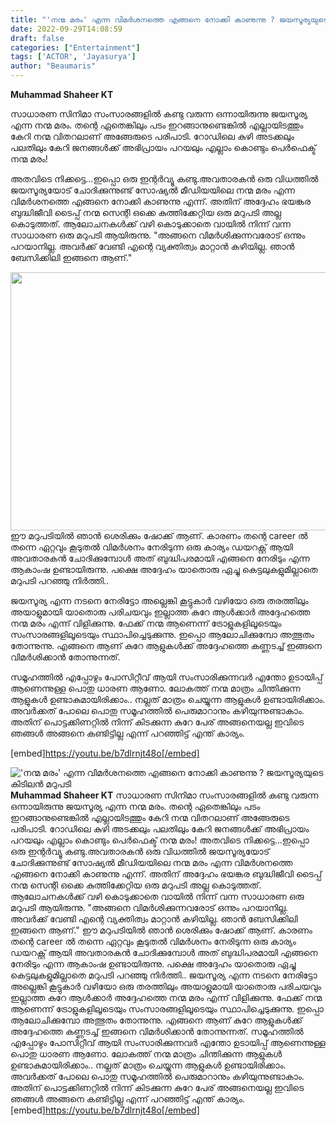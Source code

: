 ```yaml
---
title: "'നന്മ മരം' എന്ന വിമർശനത്തെ എങ്ങനെ നോക്കി കാണുന്നു ? ജയസൂര്യയുടെ കിടിലൻ മറുപടി"
date: 2022-09-29T14:08:59
draft: false
categories: ["Entertainment"]
tags: ['ACTOR', 'Jayasurya']
author: "Beaumaris"
---
```


<strong>Muhammad Shaheer KT </strong>

സാധാരണ സിനിമാ സംസാരങ്ങളിൽ കണ്ടു വരുന്ന ഒന്നായിരുന്നു ജയസൂര്യ എന്ന നന്മ മരം. തന്റെ ഏതെങ്കിലും പടം ഇറങ്ങാനുണ്ടെങ്കിൽ എല്ലായിടത്തും കേറി നന്മ വിതറലാണ് അങ്ങേരുടെ പരിപാടി. റോഡിലെ കുഴി അടക്കലും പലതിലും കേറി ജനങ്ങൾക്ക് അഭിപ്രായം പറയലും എല്ലാം കൊണ്ടും പെർഫെക്ട് നന്മ മരം!

അതവിടെ നിക്കട്ടെ...ഇപ്പൊ ഒരു ഇന്റർവ്യൂ കണ്ടു.അവതാരകൻ ഒരു വിധത്തിൽ ജയസൂര്യയോട് ചോദിക്കുന്നുണ്ട് സോഷ്യൽ മീഡിയയിലെ നന്മ മരം എന്ന വിമർശനത്തെ എങ്ങനെ നോക്കി കാണുന്നു എന്ന്. അതിന് അദ്ദേഹം ഭയങ്കര ബുദ്ധിജീവി ടൈപ്പ് നന്മ സെന്റി ഒക്കെ കുത്തിക്കേറ്റിയ ഒരു മറുപടി അല്ല കൊടുത്തത്. ആലോചനകൾക്ക് വഴി കൊടുക്കാതെ വായിൽ നിന്ന് വന്ന സാധാരണ ഒരു മറുപടി ആയിരുന്നു. "അങ്ങനെ വിമർശിക്കുന്നവരോട് ഒന്നും പറയാനില്ല. അവർക്ക് വേണ്ടി എന്റെ വ്യക്തിത്വം മാറ്റാൻ കഴിയില്ല. ഞാൻ ബേസിക്കിലി ഇങ്ങനെ ആണ്."

<img class="wp-image-352650 aligncenter" src="https://cdn.boolokam.com/articles/2022/09/eg-1eghhh.jpg" alt="" width="793" height="413" />ഈ മറുപടിയിൽ ഞാൻ ശെരിക്കും ഷോക്ക് ആണ്. കാരണം തന്റെ career ൽ തന്നെ ഏറ്റവും കൂടുതൽ വിമർശനം നേരിടുന്ന ഒരു കാര്യം ഡയറക്റ്റ് ആയി അവതാരകൻ ചോദിക്കുമ്പോൾ അത് ബുദ്ധിപരമായി എങ്ങനെ നേരിടും എന്ന ആകാംഷ ഉണ്ടായിരുന്നു. പക്ഷെ അദ്ദേഹം യാതൊരു ഏച്ചു കെട്ടലുകളുമില്ലാതെ മറുപടി പറഞ്ഞു നിർത്തി..

ജയസൂര്യ എന്ന നടനെ നേരിട്ടോ അല്ലെങ്കി കൂട്ടുകാർ വഴിയോ ഒരു തരത്തിലും അയാളുമായി യാതൊരു പരിചയവും ഇല്ലാത്ത കുറേ ആൾക്കാർ അദ്ദേഹത്തെ നന്മ മരം എന്ന് വിളിക്കുന്നു. ഫേക്ക് നന്മ ആണെന്ന് ട്രോളുകളിലൂടെയും സംസാരങ്ങളിലൂടെയും സ്ഥാപിച്ചെടുക്കുന്നു. ഇപ്പൊ ആലോചിക്കുമ്പോ അത്ഭുതം തോന്നുന്നു. എങ്ങനെ ആണ് കുറേ ആളുകൾക്ക് അദ്ദേഹത്തെ കണ്ണടച്ച് ഇങ്ങനെ വിമർശിക്കാൻ തോന്നുന്നത്.

സമൂഹത്തിൽ എപ്പോഴും പോസിറ്റീവ് ആയി സംസാരിക്കുന്നവർ എന്തോ ഉടായിപ്പ് ആണെന്നുള്ള പൊതു ധാരണ ആണോ. ലോകത്ത് നന്മ മാത്രം ചിന്തിക്കുന്ന ആളുകൾ ഉണ്ടാകുമായിരിക്കാം.. നല്ലത് മാത്രം ചെയ്യുന്ന ആളുകൾ ഉണ്ടായിരിക്കാം. അവർക്കത് പോലെ പൊതു സമൂഹത്തിൽ പെരുമാറാനും കഴിയുന്നുണ്ടാകാം. അതിന് പൊട്ടക്കിണറ്റിൽ നിന്ന് കിടക്കുന്ന കുറേ പേര് അങ്ങനെയല്ല ഇവിടെ ഞങ്ങൾ അങ്ങനെ കണ്ടിട്ടില്ല എന്ന് പറഞ്ഞിട്ട് എന്ത് കാര്യം.

[embed]https://youtu.be/b7dlrnjt48o[/embed]


!['നന്മ മരം' എന്ന വിമർശനത്തെ എങ്ങനെ നോക്കി കാണുന്നു ? ജയസൂര്യയുടെ കിടിലൻ മറുപടി](https://cdn.boolokam.com/articles/2022/09/eg-1eghhh.jpg)**Muhammad Shaheer KT** സാധാരണ സിനിമാ സംസാരങ്ങളിൽ കണ്ടു വരുന്ന ഒന്നായിരുന്നു ജയസൂര്യ എന്ന നന്മ മരം. തന്റെ ഏതെങ്കിലും പടം ഇറങ്ങാനുണ്ടെങ്കിൽ എല്ലായിടത്തും കേറി നന്മ വിതറലാണ് അങ്ങേരുടെ പരിപാടി. റോഡിലെ കുഴി അടക്കലും പലതിലും കേറി ജനങ്ങൾക്ക് അഭിപ്രായം പറയലും എല്ലാം കൊണ്ടും പെർഫെക്ട് നന്മ മരം! അതവിടെ നിക്കട്ടെ...ഇപ്പൊ ഒരു ഇന്റർവ്യൂ കണ്ടു.അവതാരകൻ ഒരു വിധത്തിൽ ജയസൂര്യയോട് ചോദിക്കുന്നുണ്ട് സോഷ്യൽ മീഡിയയിലെ നന്മ മരം എന്ന വിമർശനത്തെ എങ്ങനെ നോക്കി കാണുന്നു എന്ന്. അതിന് അദ്ദേഹം ഭയങ്കര ബുദ്ധിജീവി ടൈപ്പ് നന്മ സെന്റി ഒക്കെ കുത്തിക്കേറ്റിയ ഒരു മറുപടി അല്ല കൊടുത്തത്. ആലോചനകൾക്ക് വഴി കൊടുക്കാതെ വായിൽ നിന്ന് വന്ന സാധാരണ ഒരു മറുപടി ആയിരുന്നു. "അങ്ങനെ വിമർശിക്കുന്നവരോട് ഒന്നും പറയാനില്ല. അവർക്ക് വേണ്ടി എന്റെ വ്യക്തിത്വം മാറ്റാൻ കഴിയില്ല. ഞാൻ ബേസിക്കിലി ഇങ്ങനെ ആണ്." ഈ മറുപടിയിൽ ഞാൻ ശെരിക്കും ഷോക്ക് ആണ്. കാരണം തന്റെ career ൽ തന്നെ ഏറ്റവും കൂടുതൽ വിമർശനം നേരിടുന്ന ഒരു കാര്യം ഡയറക്റ്റ് ആയി അവതാരകൻ ചോദിക്കുമ്പോൾ അത് ബുദ്ധിപരമായി എങ്ങനെ നേരിടും എന്ന ആകാംഷ ഉണ്ടായിരുന്നു. പക്ഷെ അദ്ദേഹം യാതൊരു ഏച്ചു കെട്ടലുകളുമില്ലാതെ മറുപടി പറഞ്ഞു നിർത്തി.. ജയസൂര്യ എന്ന നടനെ നേരിട്ടോ അല്ലെങ്കി കൂട്ടുകാർ വഴിയോ ഒരു തരത്തിലും അയാളുമായി യാതൊരു പരിചയവും ഇല്ലാത്ത കുറേ ആൾക്കാർ അദ്ദേഹത്തെ നന്മ മരം എന്ന് വിളിക്കുന്നു. ഫേക്ക് നന്മ ആണെന്ന് ട്രോളുകളിലൂടെയും സംസാരങ്ങളിലൂടെയും സ്ഥാപിച്ചെടുക്കുന്നു. ഇപ്പൊ ആലോചിക്കുമ്പോ അത്ഭുതം തോന്നുന്നു. എങ്ങനെ ആണ് കുറേ ആളുകൾക്ക് അദ്ദേഹത്തെ കണ്ണടച്ച് ഇങ്ങനെ വിമർശിക്കാൻ തോന്നുന്നത്. സമൂഹത്തിൽ എപ്പോഴും പോസിറ്റീവ് ആയി സംസാരിക്കുന്നവർ എന്തോ ഉടായിപ്പ് ആണെന്നുള്ള പൊതു ധാരണ ആണോ. ലോകത്ത് നന്മ മാത്രം ചിന്തിക്കുന്ന ആളുകൾ ഉണ്ടാകുമായിരിക്കാം.. നല്ലത് മാത്രം ചെയ്യുന്ന ആളുകൾ ഉണ്ടായിരിക്കാം. അവർക്കത് പോലെ പൊതു സമൂഹത്തിൽ പെരുമാറാനും കഴിയുന്നുണ്ടാകാം. അതിന് പൊട്ടക്കിണറ്റിൽ നിന്ന് കിടക്കുന്ന കുറേ പേര് അങ്ങനെയല്ല ഇവിടെ ഞങ്ങൾ അങ്ങനെ കണ്ടിട്ടില്ല എന്ന് പറഞ്ഞിട്ട് എന്ത് കാര്യം. [embed]https://youtu.be/b7dlrnjt48o[/embed]

